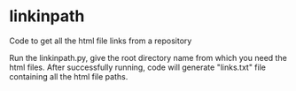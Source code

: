 # linkinpath
Code to get all the html file links from a repository

Run the linkinpath.py, give the root directory name from which you need the html files.
After successfully running, code will generate "links.txt" file containing all the html file paths.
